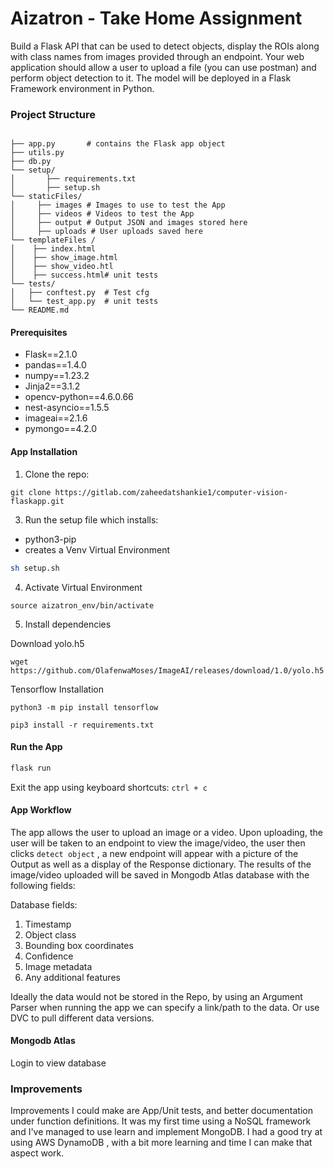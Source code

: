 # Aizatron - Take Home Assignment

Build a Flask API that can be used to detect objects, display the ROIs along with class names from
images provided through an endpoint.
Your web application should allow a user to upload a file (you can use postman) and perform object
detection to it. The model will be deployed in a Flask Framework environment in Python.

### Project Structure
```shell

├── app.py       # contains the Flask app object
├── utils.py
├── db.py
└── setup/
│       ├── requirements.txt
│       ├── setup.sh 
└── staticFiles/
│     ├── images # Images to use to test the App
│     ├── videos # Videos to test the App
│     ├── output # Output JSON and images stored here
│     ├── uploads # User uploads saved here
└── templateFiles /
│    ├── index.html
│    ├── show_image.html
│    ├── show_video.htl
│    ├── success.html# unit tests
└── tests/
│   ├── conftest.py  # Test cfg
│   └── test_app.py  # unit tests
└── README.md
```



#### Prerequisites
* Flask==2.1.0
* pandas==1.4.0
* numpy==1.23.2
* Jinja2==3.1.2
* opencv-python==4.6.0.66
* nest-asyncio==1.5.5
* imageai==2.1.6
* pymongo==4.2.0


#### App Installation
1. Clone the repo:
```shell
git clone https://gitlab.com/zaheedatshankie1/computer-vision-flaskapp.git
```
3. Run the setup file which installs:
* python3-pip
* creates a Venv Virtual Environment 

```sh 
sh setup.sh
```
4. Activate Virtual Environment
```shell
source aizatron_env/bin/activate
```
5. Install dependencies

Download yolo.h5

`wget https://github.com/OlafenwaMoses/ImageAI/releases/download/1.0/yolo.h5`

Tensorflow Installation 

`python3 -m pip install tensorflow`

```shell
pip3 install -r requirements.txt
```

#### Run the App
```sh
flask run
```
Exit the app using keyboard shortcuts:
`ctrl + c`

#### App Workflow
The app allows the user to upload an image or a video.
Upon uploading, the user will be taken to an endpoint to view the image/video, the user then clicks `detect object` , a new endpoint will appear with a picture of the Output as well as a display of the Response dictionary. 
The results of the image/video uploaded will be saved in Mongodb Atlas database with the following fields:

Database fields:
1. Timestamp
2. Object class
3. Bounding box coordinates
4. Confidence
5. Image metadata 
6. Any additional features 

Ideally the data would not be stored in the Repo, by using an Argument Parser when running the app we can specify a link/path to the data. Or use DVC to pull different data versions. 


#### Mongodb Atlas
Login to view database

### Improvements 
Improvements I could make are App/Unit tests, and better documentation under function definitions. It was my first time using a NoSQL framework and I've managed to use learn and implement MongoDB. I had a good try at using AWS DynamoDB , with a bit more learning and time I can make that aspect work. 



